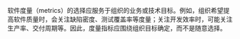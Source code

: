 软件度量（metrics）的选择应服务于组织的业务或技术目标。例如，组织希望提高软件质量时，会关注缺陷密度、测试覆盖率等度量；关注开发效率时，可能关注生产率、交付周期等。因此，度量指标应围绕组织目标确定，而不是随意选择。